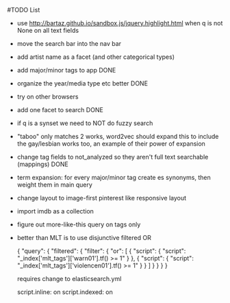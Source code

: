 #TODO List

- use http://bartaz.github.io/sandbox.js/jquery.highlight.html when q is not None on all text fields
- move the search bar into the nav bar
- add artist name as a facet (and other categorical types)
- add major/minor tags to app DONE
- organize the year/media type etc better DONE
- try on other browsers
- add one facet to search DONE
- if q is a synset we need to NOT do fuzzy search
- "taboo" only matches 2 works, word2vec should expand this to include the gay/lesbian works too,
  an example of their power of expansion
- change tag fields to not_analyzed so they aren't full text searchable (mappings) DONE
- term expansion: for every major/minor tag create es synonyms, then weight them in main query
- change layout to image-first pinterest like responsive layout
- import imdb as a collection
- figure out more-like-this query on tags only 
- better than MLT is to use disjunctive filtered OR
  
  {
    "query": {
      "filtered": {
        "filter": {
          "or": [ {
            "script": {
              "script": "_index['mlt_tags']['warn01'].tf() >= 1"
            }
             },
                 {
            "script": {
              "script": "_index['mlt_tags']['violencen01'].tf() >= 1"
            }
             }
           ]
        }
      }
    }
  }
  
  requires change to elasticsearch.yml
  
  script.inline: on
  script.indexed: on
